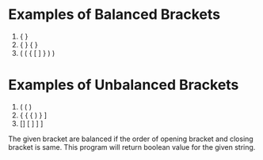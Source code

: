 # Examples of Balanced Brackets 
1. { }
2. { } { }
3. ( ( { [ ] } ) )
# Examples of Unbalanced Brackets #
1. ( ( )
2. { { { ) } ]
3. [] [ ] ] ]

The given bracket are balanced if the order of opening bracket and closing bracket is same. This program will return boolean value for the given string.
